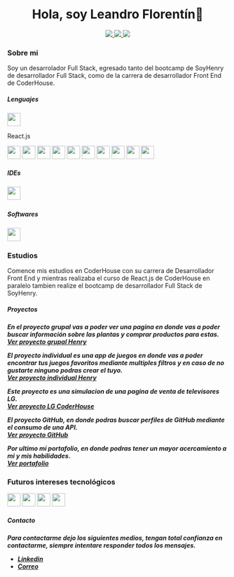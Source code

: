 <div id="header" align="center">
    <h1>Hola, soy Leandro Florentín👋</h1>
</div>
<p align="center">
<a href="https://www.linkedin.com/in/leandro-florentin/"><img src="https://img.shields.io/badge/LinkedIn-0077B5?style=for-the-badge&logo=linkedin&logoColor=white"/> </a>
<a href="https://www.codewars.com/users/Leandro5622"><img src="https://img.shields.io/badge/-CodeWars-121216?style=for-the-badge&logo=CodeWars&logoColor=red"/> </a>
<a href="mailto:leandro.florentin@hotmail.com"><img src="https://img.shields.io/badge/Gmail-D14836?style=for-the-badge&logo=gmail&logoColor=white"/> </a>
</p>
<div>
    <h3>Sobre mi</h3>
        <p>Soy un desarrolador Full Stack, egresado tanto del bootcamp de SoyHenry de desarrollador Full Stack, como de la carrera de desarrollador Front End de CoderHouse.</p>
</div>
<div>
    <h5>Lenguajes</h5>
    <div>
    <div>
        <img src="https://cdn-icons-png.flaticon.com/128/875/875209.png" width="30px" height="30px"/>
        <p>React.js</p>
    </div>
    <img src="https://cdn.icon-icons.com/icons2/2415/PNG/128/redux_original_logo_icon_146365.png" width="30px" height="30px"/>
    <img src="https://cdn-icons-png.flaticon.com/512/5968/5968292.png" width="30px" height="30px"/>
    <img src="https://cdn-icons-png.flaticon.com/128/919/919825.png" width="30px" height="30px"/>
    <img src="https://cdn.icon-icons.com/icons2/2415/PNG/128/sequelize_original_logo_icon_146348.png" width="30px" height="30px"/>
    <img src="https://cdn.icon-icons.com/icons2/2415/PNG/128/postgresql_plain_wordmark_logo_icon_146390.png" width="30px" height="30px"/>
    <img src="https://cdn-icons-png.flaticon.com/128/5968/5968358.png" width="30px" height="30px" />
    <img src="https://firebasestorage.googleapis.com/v0/b/pagina-lg-simulacion.appspot.com/o/maaterial.png?alt=media&token=5cdd4db1-808a-4943-b933-fc391f84a608" width="30px" height="30px"/>
    <img src="https://cdn-icons-png.flaticon.com/512/732/732190.png" width="30px" height="30px"/>
    <img src="https://cdn-icons-png.flaticon.com/512/3128/3128323.png" width="30px" height="30px"/>
    <img src="https://cdn-icons-png.flaticon.com/128/5968/5968672.png" width="30px" height="30px"/>
    </div>
</div>
<h5>IDEs<h5>
<img src="https://cdn-icons-png.flaticon.com/128/906/906324.png" width="30px" height="30px"/>
<h5>Softwares</h5>
<img src="https://cdn.icon-icons.com/icons2/2107/PNG/128/file_type_git_icon_130581.png" width="30px" height="30px"/>
    
<h3>Estudios</h3>
    <p>Comence mis estudios en CoderHouse con su carrera de Desarrollador Front End y mientras realizaba el curso de React.js de CoderHouse en paralelo tambien realize el bootcamp de desarrollador Full Stack de SoyHenry.</p>

<h5>Proyectos<h5>
 
   <label>En el proyecto grupal vas a poder ver una pagina en donde vas a poder buscar información sobre las plantas y comprar productos para estas.</label></br>
    <a href="https://plantango.vercel.app/">Ver proyecto grupal Henry</a></br>
    
   <label>El proyecto individual es una app de juegos en donde vas a poder encontrar tus juegos favoritos mediante multiples filtros y en caso de no gustarte ninguno   podras crear el tuyo.</label></br>
   <a href="https://juegosapp.vercel.app/">Ver proyecto individual Henry</a></br>
   
   <label>Este proyecto es una simulacion de una pagina de venta de televisores LG.</label></br>
   <a href="https://proyecto-lg-ce75.vercel.app/">Ver proyecto LG CoderHouse</a></br>
   
   <label>El proyecto GitHub, en donde podras buscar perfiles de GitHub mediante el consumo de una API.</label></br>
   <a href="https://github-proyect-ten.vercel.app/">Ver proyecto GitHub</a></br>
   
   <label>Por ultimo mi portafolio, en donde podras tener un mayor acercamiento a mi y mis habilidades.</label></br>
   <a href="https://portafolio-leandro-florentin.vercel.app/">Ver portafolio</a>


<h3>Futuros intereses tecnológicos</h3>
<div>
    <img src="https://img.icons8.com/color/512/nestjs.png" width="30px" height="30px"/>
    <img src="https://cdn.icon-icons.com/icons2/2107/PNG/128/file_type_angular_icon_130754.png" width="30px" height="30px"/>
    <img src="https://cdn.icon-icons.com/icons2/2107/PNG/128/file_type_vue_icon_130078.png" width="30px" height="30px"/>
    <img src="https://cdn.icon-icons.com/icons2/2415/PNG/128/mongodb_original_wordmark_logo_icon_146425.png" width="30px" height="30px"/>
</div>

<h5>Contacto<h5>
<p>Para contactarme dejo los siguientes medios, tengan total confianza en contactarme, siempre intentare responder todos los mensajes.</p>

    
<ul>
   <li><a href="https://www.linkedin.com/in/leandro-florentin/">Linkedin</a></li>
   <li><a href="mailto:leandro.florentin@hotmail.com">Correo</a></li>
</ul>
